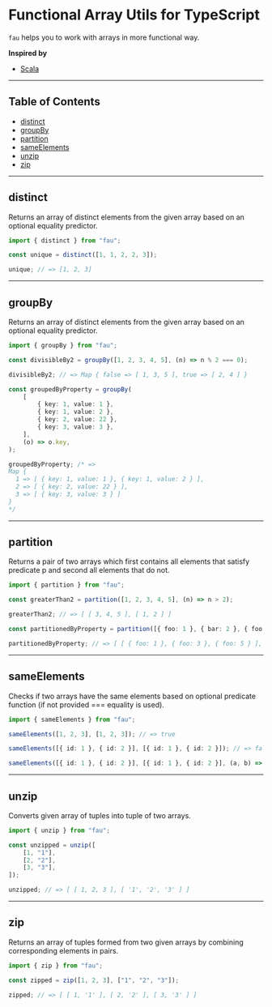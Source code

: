 # Functional Array Utils for TypeScript

`fau` helps you to work with arrays in more functional way.

**Inspired by**
- [Scala](https://www.scala-lang.org/)

---

## Table of Contents
- [distinct](#distinct)
- [groupBy](#groupBy)
- [partition](#partition)
- [sameElements](#sameElements)
- [unzip](#unzip)
- [zip](#zip)

---
## distinct
Returns an array of distinct elements from the given array based on an optional equality predictor.
```typescript
import { distinct } from "fau";

const unique = distinct([1, 1, 2, 2, 3]);

unique; // => [1, 2, 3]
```
---
## groupBy
Returns an array of distinct elements from the given array based on an optional equality predictor.
```typescript
import { groupBy } from "fau";

const divisibleBy2 = groupBy([1, 2, 3, 4, 5], (n) => n % 2 === 0);

divisibleBy2; // => Map { false => [ 1, 3, 5 ], true => [ 2, 4 ] }

const groupedByProperty = groupBy(
    [
        { key: 1, value: 1 },
        { key: 1, value: 2 },
        { key: 2, value: 22 },
        { key: 3, value: 3 },
    ],
    (o) => o.key,
);

groupedByProperty; /* =>
Map {
  1 => [ { key: 1, value: 1 }, { key: 1, value: 2 } ],
  2 => [ { key: 2, value: 22 } ],
  3 => [ { key: 3, value: 3 } ]
}
*/
```
---
## partition
Returns a pair of two arrays which first contains all elements that satisfy predicate p and second all elements that do not.
```typescript
import { partition } from "fau";

const greaterThan2 = partition([1, 2, 3, 4, 5], (n) => n > 2);

greaterThan2; // => [ [ 3, 4, 5 ], [ 1, 2 ] ]

const partitionedByProperty = partition([{ foo: 1 }, { bar: 2 }, { foo: 3 }, { bar: 4 }, { foo: 5 }], (o) => !!o.foo);

partitionedByProperty; // => [ [ { foo: 1 }, { foo: 3 }, { foo: 5 } ], [ { bar: 2 }, { bar: 4 } ] ]
```
---
## sameElements
Checks if two arrays have the same elements based on optional predicate function (if not provided === equality is used).
```typescript
import { sameElements } from "fau";

sameElements([1, 2, 3], [1, 2, 3]); // => true

sameElements([{ id: 1 }, { id: 2 }], [{ id: 1 }, { id: 2 }]); // => false

sameElements([{ id: 1 }, { id: 2 }], [{ id: 1 }, { id: 2 }], (a, b) => a.id === b.id); // => true
```
---
## unzip
Converts given array of tuples into tuple of two arrays.
```typescript
import { unzip } from "fau";

const unzipped = unzip([
    [1, "1"],
    [2, "2"],
    [3, "3"],
]);

unzipped; // => [ [ 1, 2, 3 ], [ '1', '2', '3' ] ]
```
---
## zip
Returns an array of tuples formed from two given arrays by combining corresponding elements in pairs.
```typescript
import { zip } from "fau";

const zipped = zip([1, 2, 3], ["1", "2", "3"]);

zipped; // => [ [ 1, '1' ], [ 2, '2' ], [ 3, '3' ] ]
```